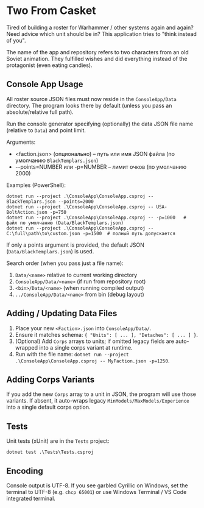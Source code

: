 # Two From Casket
Tired of building a roster for Warhammer / other systems again and again? Need advice which unit should be in? This application tries to "think instead of you".

The name of the app and repository refers to two characters from an old Soviet animation. They fulfilled wishes and did everything instead of the protagonist (even eating candies).

## Console App Usage

All roster source JSON files must now reside in the `ConsoleApp/Data` directory. The program looks there by default (unless you pass an absolute/relative full path).

Run the console generator specifying (optionally) the data JSON file name (relative to `Data`) and point limit.

Arguments:
- <faction.json> (опционально) – путь или имя JSON файла (по умолчанию `BlackTemplars.json`)
- --points=NUMBER или -p=NUMBER – лимит очков (по умолчанию 2000)

Examples (PowerShell):
```
dotnet run --project .\ConsoleApp\ConsoleApp.csproj -- BlackTemplars.json --points=2000
dotnet run --project .\ConsoleApp\ConsoleApp.csproj -- USA-BoltAction.json -p=750
dotnet run --project .\ConsoleApp\ConsoleApp.csproj -- -p=1000   # файл по умолчанию (Data/BlackTemplars.json)
dotnet run --project .\ConsoleApp\ConsoleApp.csproj -- C:\full\path\to\custom.json -p=1500  # полный путь допускается
```

If only a points argument is provided, the default JSON (`Data/BlackTemplars.json`) is used.

Search order (when you pass just a file name):
1. `Data/<name>` relative to current working directory
2. `ConsoleApp/Data/<name>` (if run from repository root)
3. `<bin>/Data/<name>` (when running compiled output)
4. `../ConsoleApp/Data/<name>` from bin (debug layout)

## Adding / Updating Data Files
1. Place your new `<Faction>.json` into `ConsoleApp/Data/`.
2. Ensure it matches schema: `{ "Units": [ ... ], "Detaches": [ ... ] }`.
3. (Optional) Add `Corps` arrays to units; if omitted legacy fields are auto-wrapped into a single corps variant at runtime.
4. Run with the file name: `dotnet run --project .\ConsoleApp\ConsoleApp.csproj -- MyFaction.json -p=1250`.

## Adding Corps Variants
If you add the new `Corps` array to a unit in JSON, the program will use those variants. If absent, it auto-wraps legacy `MinModels/MaxModels/Experience` into a single default corps option.

## Tests
Unit tests (xUnit) are in the `Tests` project:
```
dotnet test .\Tests\Tests.csproj
```

## Encoding
Console output is UTF-8. If you see garbled Cyrillic on Windows, set the terminal to UTF-8 (e.g. `chcp 65001`) or use Windows Terminal / VS Code integrated terminal.


